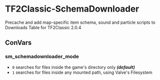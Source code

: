 # TF2Classic-SchemaDownloader
Precache and add map-specific item schema, sound and particle scripts to Downloads Table for TF2Classic 2.0.4

## ConVars
### sm_schemadownloader_mode
- `0` searches for files inside the game's directory only **_(default)_**
- `1` searches for files inside any mounted path, using Valve's Filesystem
